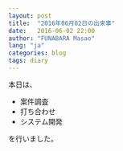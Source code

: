 ```yaml
---
layout: post
title:  "2016年06月02日の出来事"
date:   2016-06-02 22:00
author: "FUNABARA Masao"
lang: "ja"
categories: blog
tags: diary
---
```


本日は、

* 案件調査
* 打ち合わせ
* システム開発

を行いました。
